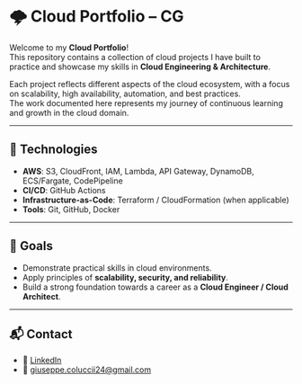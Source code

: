 # 🌩️ Cloud Portfolio – CG

Welcome to my **Cloud Portfolio**!  
This repository contains a collection of cloud projects I have built to practice and showcase my skills in **Cloud Engineering & Architecture**.  

Each project reflects different aspects of the cloud ecosystem, with a focus on scalability, high availability, automation, and best practices.  
The work documented here represents my journey of continuous learning and growth in the cloud domain.  

---

## 🚀 Technologies

- **AWS**: S3, CloudFront, IAM, Lambda, API Gateway, DynamoDB, ECS/Fargate, CodePipeline  
- **CI/CD**: GitHub Actions  
- **Infrastructure-as-Code**: Terraform / CloudFormation (when applicable)  
- **Tools**: Git, GitHub, Docker  

---

## 🎯 Goals

- Demonstrate practical skills in cloud environments.  
- Apply principles of **scalability, security, and reliability**.  
- Build a strong foundation towards a career as a **Cloud Engineer / Cloud Architect**.  

---

## 📬 Contact

- 💼 [LinkedIn](www.linkedin.com/in/giuseppe-colucci-665067330)  
- 📧 giuseppe.coluccii24@gmail.com  
